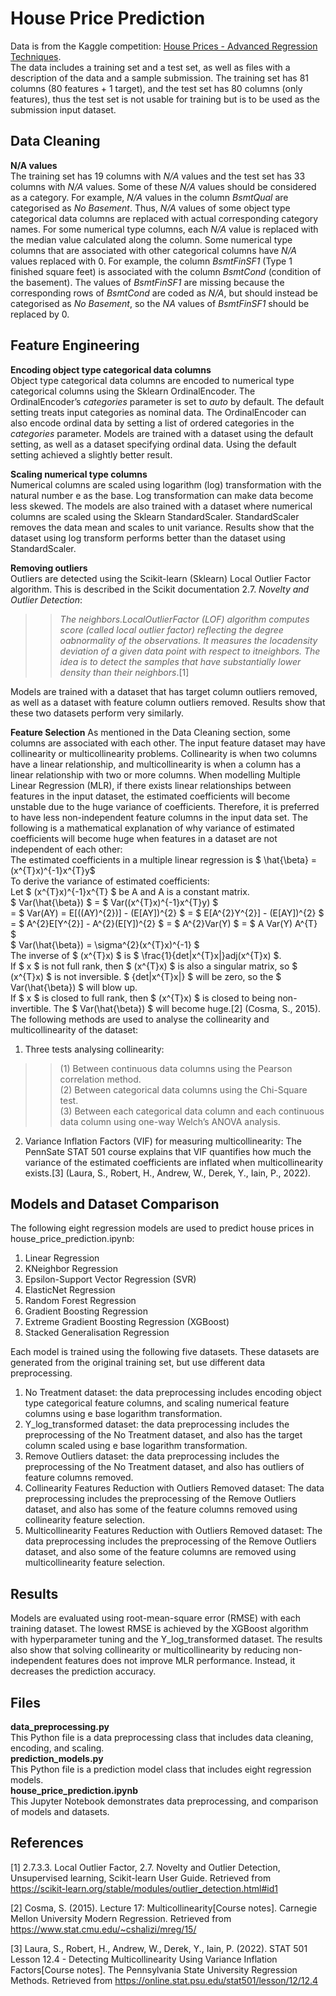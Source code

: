 # House Price Prediction
Data is from the Kaggle competition: [House Prices - Advanced Regression Techniques](https://www.kaggle.com/competitions/house-prices-advanced-regression-techniques/data).<br>
The data includes a training set and a test set, as well as files with a description of the data and a sample submission. The training set has 81 columns (80 features + 1 target), and the test set has 80 columns (only features), thus the test set is not usable for training but is to be used as the submission input dataset.

## Data Cleaning
**N/A values**<br>
The training set has 19 columns with *N/A* values and the test set has 33 columns with *N/A* values. Some of these *N/A* values should be considered as a category. For example, *N/A* values in the column *BsmtQual* are categorised as *No Basement*. Thus, *N/A* values of some object type categorical data columns are replaced with actual corresponding category names. For some numerical type columns, each *N/A* value is replaced with the median value calculated along the column. Some numerical type columns that are associated with other categorical columns have *N/A* values replaced with 0. For example, the column *BsmtFinSF1* (Type 1 finished square feet) is associated with the column *BsmtCond* (condition of the basement). The values of *BsmtFinSF1* are missing because the corresponding rows of *BsmtCond* are coded as *N/A*, but should instead be categorised as *No Basement*, so the *NA* values of *BsmtFinSF1* should be replaced by 0.

## Feature Engineering
**Encoding object type categorical data columns**<br>
Object type categorical data columns are encoded to numerical type categorical columns using the Sklearn OrdinalEncoder. The OrdinalEncoder’s *categories* parameter is set to *auto* by default. The default setting treats input categories as nominal data. The OrdinalEncoder can also encode ordinal data by setting a list of ordered categories in the *categories* parameter. Models are trained with a dataset using the default setting, as well as a dataset specifying ordinal data. Using the default setting achieved a slightly better result.

**Scaling numerical type columns**<br>
Numerical columns are scaled using logarithm (log) transformation with the natural number e as the base. Log transformation can make data become less skewed. The models are also trained with a dataset where numerical columns are scaled using the Sklearn StandardScaler. StandardScaler removes the data mean and scales to unit variance. Results show that the dataset using log transform performs better than the dataset using StandardScaler.

**Removing outliers**<br>
Outliers are detected using the Scikit-learn (Sklearn) Local Outlier Factor algorithm. This is described in the Scikit documentation 2.7. *Novelty and Outlier Detection*:<br>
>>*The neighbors.LocalOutlierFactor (LOF) algorithm computes score (called local outlier factor) reflecting the degree oabnormality of the observations. It measures the locadensity deviation of a given data point with respect to itneighbors. The idea is to detect the samples that have substantially lower density than their neighbors*.[1]

Models are trained with a dataset that has target column outliers removed, as well as a dataset with feature column outliers removed. Results show that these two datasets perform very similarly.

**Feature Selection**
As mentioned in the Data Cleaning section, some columns are associated with each other. The input feature dataset may have collinearity or multicollinearity problems. Collinearity is when two columns have a linear relationship, and multicollinearity is when a column has a linear relationship with two or more columns. When modelling Multiple Linear Regression (MLR), if there exists linear relationships between features in the input dataset, the estimated coefficients will become unstable due to the huge variance of coefficients. Therefore, it is preferred to have less non-independent feature columns in the input data set. The following is a mathematical explanation of why variance of estimated coefficients will become huge when features in a dataset are not independent of each other:<br>
The estimated coefficients in a multiple linear regression is $ \hat{\beta} = (x^{T}x)^{-1}x^{T}y$<br>
To derive the variance of estimated coefficients:<br>
Let $ (x^{T}x)^{-1}x^{T} $ be A and A is a constant matrix.<br>
$ Var(\hat{\beta}) $ = $ Var((x^{T}x)^{-1}x^{T}y) $<br>
= $ Var(AY) = E[((AY)^{2})] - (E[AY])^{2} $
= $ E[A^{2}Y^{2}] - (E[AY])^{2} $
= $ A^{2}E[Y^{2}] - A^{2}(E[Y])^{2} $
= $ A^{2}Var(Y) $
= $ A Var(Y) A^{T} $<br>
$ Var(\hat{\beta}) = \sigma^{2}(x^{T}x)^{-1} $<br>
The inverse of $ (x^{T}x) $ is $ \frac{1}{det|x^{T}x|}adj(x^{T}x) $.<br>
If $ x $ is not full rank, then $ (x^{T}x) $ is also a singular matrix,
so $ (x^{T}x) $ is not inversible.
$ {det|x^{T}x|} $ will be zero, so the $ Var(\hat{\beta}) $ will blow up.<br>
If $ x $ is closed to full rank, then $ (x^{T}x) $ is closed to being non-invertible.
The $ Var(\hat{\beta}) $ will become huge.[2] (Cosma, S., 2015).<br>
The following methods are used to analyse the collinearity and multicollinearity of the dataset:
1. Three tests analysing collinearity:
>>(1) Between continuous data columns using the Pearson correlation method.<br>
(2) Between categorical data columns using the Chi-Square test.<br>
(3) Between each categorical data column and each continuous data column using one-way Welch’s ANOVA analysis.

2. Variance Inflation Factors (VIF) for measuring multicollinearity: The PennSate STAT 501 course explains that VIF quantifies how much the variance of the estimated coefficients are inflated when multicollinearity exists.[3] (Laura, S., Robert, H., Andrew, W., Derek, Y., Iain, P., 2022).

## Models and Dataset Comparison
The following eight regression models are used to predict house prices in house_price_prediction.ipynb:
1. Linear Regression
2. KNeighbor Regression
3. Epsilon-Support Vector Regression (SVR)
4. ElasticNet Regression
5. Random Forest Regression
6. Gradient Boosting Regression
7. Extreme Gradient Boosting Regression (XGBoost)
8. Stacked Generalisation Regression<br>

Each model is trained using the following five datasets. These datasets are generated from the original training set, but use different data preprocessing.
1. No Treatment dataset: the data preprocessing includes encoding object type categorical feature columns, and scaling numerical feature columns using e base logarithm transformation.
2. Y_log_transformed dataset: the data preprocessing includes the preprocessing of the No Treatment dataset, and also has the target column scaled using e base logarithm transformation.
3. Remove Outliers dataset: the data preprocessing includes the preprocessing of the No Treatment dataset, and also has outliers of feature columns removed.
4. Collinearity Features Reduction with Outliers Removed dataset: The data preprocessing includes the preprocessing of the Remove Outliers dataset, and also has some of the feature columns removed using collinearity feature selection.
5. Multicollinearity Features Reduction with Outliers Removed dataset: The data preprocessing includes the preprocessing of the Remove Outliers dataset, and also some of the feature columns are removed using multicollinearity feature selection.

## Results
Models are evaluated using root-mean-square error (RMSE) with each training dataset. The lowest RMSE is achieved by the XGBoost algorithm with hyperparameter tuning and the Y_log_transformed dataset. The results also show that solving collinearity or multicollinearity by reducing non-independent features does not improve MLR performance. Instead, it decreases the prediction accuracy.

## Files
**data_preprocessing.py**<br>
This Python file is a data preprocessing class that includes data cleaning, encoding, and scaling.<br>
**prediction_models.py**<br>
This Python file is a prediction model class that includes eight regression models.<br>
**house_price_prediction.ipynb**<br>
This Jupyter Notebook demonstrates data preprocessing, and comparison of models and datasets.<br>

## References
[1] 2.7.3.3. Local Outlier Factor, 2.7. Novelty and Outlier Detection, Unsupervised learning, Scikit-learn User Guide. Retrieved from https://scikit-learn.org/stable/modules/outlier_detection.html#id1

[2] Cosma, S. (2015). Lecture 17: Multicollinearity[Course notes]. Carnegie Mellon University Modern Regression. Retrieved from https://www.stat.cmu.edu/~cshalizi/mreg/15/

[3] Laura, S., Robert, H., Andrew, W., Derek, Y., Iain, P. (2022). STAT 501 Lesson 12.4 - Detecting Multicollinearity Using Variance Inflation Factors[Course notes]. The Pennsylvania State University Regression Methods. Retrieved from https://online.stat.psu.edu/stat501/lesson/12/12.4